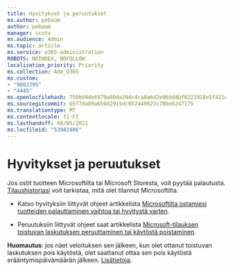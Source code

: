 ```yaml
---
title: Hyvitykset ja peruutukset
ms.author: pebaum
author: pebaum
manager: scotv
ms.audience: Admin
ms.topic: article
ms.service: o365-administration
ROBOTS: NOINDEX, NOFOLLOW
localization_priority: Priority
ms.collection: Adm_O365
ms.custom:
- "9002295"
- "4445"
ms.openlocfilehash: 750b694e6979a80da394c4ca0a6d2e96dd4bf8221918e5f421ea01b0b588157e
ms.sourcegitcommit: b5f7da89a650d2915dc652449623c78be6247175
ms.translationtype: MT
ms.contentlocale: fi-FI
ms.lasthandoff: 08/05/2021
ms.locfileid: "53982406"
---
```

# <a name="refunds-and-cancellations"></a>Hyvitykset ja peruutukset

Jos ostit tuotteen Microsoftilta tai Microsoft Storesta, voit pyytää palautusta. [Tilaushistoriasi](https://account.microsoft.com/billing/orders/) voit tarkistaa, mitä olet tilannut Microsoftilta. 

- Katso hyvityksiin liittyvät ohjeet artikkelista [Microsoftilta ostamiesi tuotteiden palauttaminen vaihtoa tai hyvitystä varten](https://support.microsoft.com/help/10558).

- Peruutuksiin liittyvät ohjeet saat artikkelista [Microsoft-tilauksen toistuvan laskutuksen peruuttaminen tai käytöstä poistaminen](https://support.microsoft.com/help/4027815).

**Huomautus**: jos näet veloituksen sen jälkeen, kun olet ottanut toistuvan laskutuksen pois käytöstä, olet saattanut ottaa sen pois käytöstä erääntymispäivämäärän jälkeen. [Lisätietoja](https://support.microsoft.com/help/10640). 
